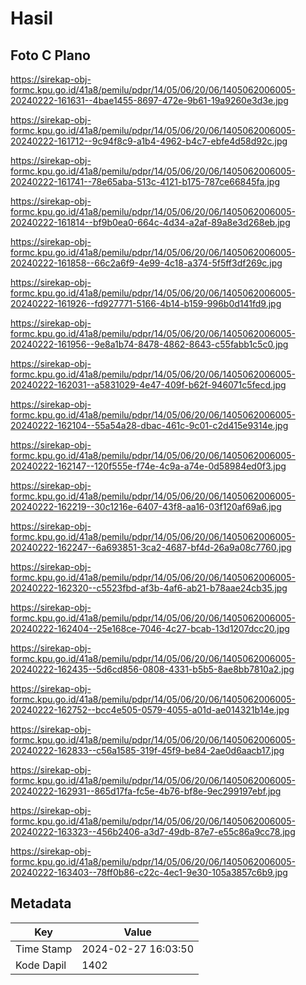 # Hasil

## Foto C Plano

https://sirekap-obj-formc.kpu.go.id/41a8/pemilu/pdpr/14/05/06/20/06/1405062006005-20240222-161631--4bae1455-8697-472e-9b61-19a9260e3d3e.jpg

https://sirekap-obj-formc.kpu.go.id/41a8/pemilu/pdpr/14/05/06/20/06/1405062006005-20240222-161712--9c94f8c9-a1b4-4962-b4c7-ebfe4d58d92c.jpg

https://sirekap-obj-formc.kpu.go.id/41a8/pemilu/pdpr/14/05/06/20/06/1405062006005-20240222-161741--78e65aba-513c-4121-b175-787ce66845fa.jpg

https://sirekap-obj-formc.kpu.go.id/41a8/pemilu/pdpr/14/05/06/20/06/1405062006005-20240222-161814--bf9b0ea0-664c-4d34-a2af-89a8e3d268eb.jpg

https://sirekap-obj-formc.kpu.go.id/41a8/pemilu/pdpr/14/05/06/20/06/1405062006005-20240222-161858--66c2a6f9-4e99-4c18-a374-5f5ff3df269c.jpg

https://sirekap-obj-formc.kpu.go.id/41a8/pemilu/pdpr/14/05/06/20/06/1405062006005-20240222-161926--fd927771-5166-4b14-b159-996b0d141fd9.jpg

https://sirekap-obj-formc.kpu.go.id/41a8/pemilu/pdpr/14/05/06/20/06/1405062006005-20240222-161956--9e8a1b74-8478-4862-8643-c55fabb1c5c0.jpg

https://sirekap-obj-formc.kpu.go.id/41a8/pemilu/pdpr/14/05/06/20/06/1405062006005-20240222-162031--a5831029-4e47-409f-b62f-946071c5fecd.jpg

https://sirekap-obj-formc.kpu.go.id/41a8/pemilu/pdpr/14/05/06/20/06/1405062006005-20240222-162104--55a54a28-dbac-461c-9c01-c2d415e9314e.jpg

https://sirekap-obj-formc.kpu.go.id/41a8/pemilu/pdpr/14/05/06/20/06/1405062006005-20240222-162147--120f555e-f74e-4c9a-a74e-0d58984ed0f3.jpg

https://sirekap-obj-formc.kpu.go.id/41a8/pemilu/pdpr/14/05/06/20/06/1405062006005-20240222-162219--30c1216e-6407-43f8-aa16-03f120af69a6.jpg

https://sirekap-obj-formc.kpu.go.id/41a8/pemilu/pdpr/14/05/06/20/06/1405062006005-20240222-162247--6a693851-3ca2-4687-bf4d-26a9a08c7760.jpg

https://sirekap-obj-formc.kpu.go.id/41a8/pemilu/pdpr/14/05/06/20/06/1405062006005-20240222-162320--c5523fbd-af3b-4af6-ab21-b78aae24cb35.jpg

https://sirekap-obj-formc.kpu.go.id/41a8/pemilu/pdpr/14/05/06/20/06/1405062006005-20240222-162404--25e168ce-7046-4c27-bcab-13d1207dcc20.jpg

https://sirekap-obj-formc.kpu.go.id/41a8/pemilu/pdpr/14/05/06/20/06/1405062006005-20240222-162435--5d6cd856-0808-4331-b5b5-8ae8bb7810a2.jpg

https://sirekap-obj-formc.kpu.go.id/41a8/pemilu/pdpr/14/05/06/20/06/1405062006005-20240222-162752--bcc4e505-0579-4055-a01d-ae014321b14e.jpg

https://sirekap-obj-formc.kpu.go.id/41a8/pemilu/pdpr/14/05/06/20/06/1405062006005-20240222-162833--c56a1585-319f-45f9-be84-2ae0d6aacb17.jpg

https://sirekap-obj-formc.kpu.go.id/41a8/pemilu/pdpr/14/05/06/20/06/1405062006005-20240222-162931--865d17fa-fc5e-4b76-bf8e-9ec299197ebf.jpg

https://sirekap-obj-formc.kpu.go.id/41a8/pemilu/pdpr/14/05/06/20/06/1405062006005-20240222-163323--456b2406-a3d7-49db-87e7-e55c86a9cc78.jpg

https://sirekap-obj-formc.kpu.go.id/41a8/pemilu/pdpr/14/05/06/20/06/1405062006005-20240222-163403--78ff0b86-c22c-4ec1-9e30-105a3857c6b9.jpg


## Metadata

| Key        | Value               |
| ---------- | ------------------- |
| Time Stamp | 2024-02-27 16:03:50 |
| Kode Dapil | 1402                |




